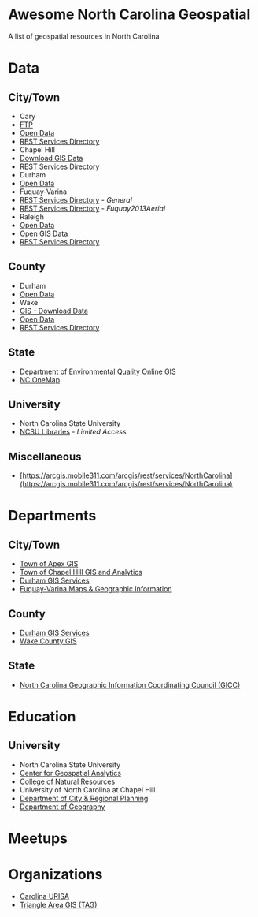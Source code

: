 # Awesome North Carolina Geospatial
A list of geospatial resources in North Carolina

# Data

## City/Town

- Cary
 - [FTP](ftp://pubfiles.townofcary.org/GIS/)
 - [Open Data](https://data.townofcary.org/page/home/)
 - [REST Services Directory](http://maps.townofcary.org/arcgis/rest/services)
- Chapel Hill
 - [Download GIS Data](http://www.townofchapelhill.org/town-hall/departments-services/planning-and-sustainability/gis-analytics/download-gis-data)
 - [REST Services Directory](https://gisweb.townofchapelhill.org/arcgis/rest/services/)
- Durham
 - [Open Data](https://opendurham.nc.gov/page/home/)
- Fuquay-Varina
 - [REST Services Directory](https://arcgis.mobile311.com/arcgis/rest/services/NorthCarolina/FuquayVarina/MapServer) - *General*
 - [REST Services Directory](https://arcgis.mobile311.com/arcgis/rest/services/NorthCarolina/Fuquay2013Aerial/MapServer) - *Fuquay2013Aerial*
- Raleigh
 - [Open Data](https://data.raleighnc.gov/)
 - [Open GIS Data](http://data-ral.opendata.arcgis.com/)
 - [REST Services Directory](https://maps.raleighnc.gov/arcgis/rest/services)

## County
- Durham
 - [Open Data](https://opendurham.nc.gov/page/home/)
- Wake
 - [GIS - Download Data](http://www.wakegov.com/gis/services/Pages/data.aspx)
 - [Open Data](http://data-wake.opendata.arcgis.com/)
 - [REST Services Directory](https://services1.arcgis.com/a7CWfuGP5ZnLYE7I/ArcGIS/rest/services)

## State

- [Department of Environmental Quality Online GIS](http://data-ncdenr.opendata.arcgis.com/)
- [NC OneMap](http://data.nconemap.com/geoportal/catalog/main/home.page)

## University

- North Carolina State University
 - [NCSU Libraries](https://www.lib.ncsu.edu/gis/index.html) - *Limited Access*
 
## Miscellaneous
- [https://arcgis.mobile311.com/arcgis/rest/services/NorthCarolina](https://arcgis.mobile311.com/arcgis/rest/services/NorthCarolina)

# Departments

## City/Town

- [Town of Apex GIS](http://www.apexnc.org/594/GIS)
- [Town of Chapel Hill GIS and Analytics](http://townofchapelhill.maps.arcgis.com/home/index.html)
- [Durham GIS Services](http://durhamnc.gov/1227/GIS-Services)
- [Fuquay-Varina Maps & Geographic Information](http://www.fuquay-varina.org/174/Maps-Geographic-Information-GIS)

## County

- [Durham GIS Services](http://durhamnc.gov/1227/GIS-Services)
- [Wake County GIS](http://www.wakegov.com/gis/Pages/default.aspx)

## State

- [North Carolina Geographic Information Coordinating Council (GICC)](https://it.nc.gov/gicc)

# Education

## University

- North Carolina State University
 - [Center for Geospatial Analytics](https://cnr.ncsu.edu/geospatial/)
 - [College of Natural Resources](https://cnr.ncsu.edu)
- University of North Carolina at Chapel Hill
 - [Department of City & Regional Planning](https://planning.unc.edu/)
 - [Department of Geography](http://geography.unc.edu/) 

# Meetups

# Organizations

- [Carolina URISA](https://carolinaurisa.org/)
- [Triangle Area GIS (TAG)](http://www.triangleareagis.com/)
